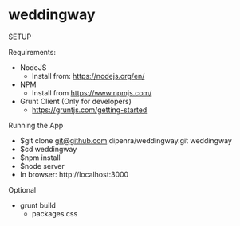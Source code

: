 # weddingway

SETUP

Requirements:

- NodeJS
  - Install from: https://nodejs.org/en/
- NPM
  - Install from https://www.npmjs.com/
- Grunt Client (Only for developers)
  - https://gruntjs.com/getting-started
  
Running the App
- $git clone git@github.com:dipenra/weddingway.git weddingway
- $cd weddingway
- $npm install
- $node server
- In browser: http://localhost:3000

Optional
- grunt build
  - packages css

